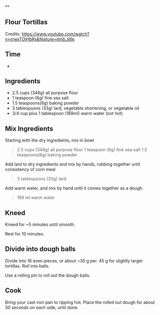 **
## Flour Tortillas
Credits: https://www.youtube.com/watch?v=ynexTOjHbRs&feature=emb_title

Time 
--
* 

Ingredients
--
* 2.5 cups (346g) all purpose flour
* 1 teaspoon (6g) fine sea salt
* 1.5 teaspoons(6g) baking powder
* 3 tablespoons (33g) lard, vegetable shortening, or vegetable oil
* 3/4 cup plus 1 tablespoon (189ml) warm water (not hot)

Mix Ingredients
--
Starting with the dry ingredients, mix in bowl
>2.5 cups (346g) all purpose flour
1 teaspoon (6g) fine sea salt
1.5 teaspoons(6g) baking powder

Add lard to dry ingredients and mix by hands, rubbing together until consistency of corn meal
> 3 tablespoons (33g) lard

Add warm water, and mix by hand until it comes together as a dough.
> 189  ml warm water

Kneed
-- 
Kneed for ~5 minutes until smooth.

Rest for 10 minutes.

Divide into dough balls
--
Divide into 16 even pieces, or about ~35 g per. 45 g for slightly larger tortillas. Roll into balls.

Use a rolling pin to roll out the dough balls.

Cook
--
Bring your cast iron pan to ripping hot. Place the rolled out dough for about 30 seconds on each side, until done.